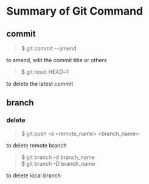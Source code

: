 # Summary of Git Command

## commit
>$ git commit --amend 

to amend, edit the commit title or others
>$ git reset HEAD~1

to delete the latest commit

## branch
### delete
>$ git push -d <remote_name> <branch_name>

to delete remote branch

>$ git branch -d branch_name</br>
$ git branch -D branch_name

to delete local branch
